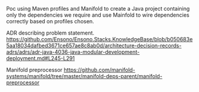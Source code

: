 Poc using Maven profiles and Manifold to create a Java project containing only the dependencies we require and use Mainfold to wire dependencies correctly based on profiles chosen. 

ADR describing problem statement. 
https://github.com/Ensono/Ensono.Stacks.KnowledgeBase/blob/b050683e5aa18034dafbed3671ce657ae8c8ab0d/architecture-decision-records-adrs/adrs/adr-java-4036-java-modular-development-deployment.md#L245-L291

Manifold preprocessor
https://github.com/manifold-systems/manifold/tree/master/manifold-deps-parent/manifold-preprocessor
